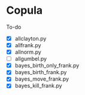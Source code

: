 # Copula

To-do
- [x] allclayton.py
- [x] allfrank.py
- [x] allnorm.py
- [ ] allgumbel.py
- [x] bayes_birth_only_frank.py
- [x] bayes_birth_frank.py
- [x] bayes_move_frank.py
- [x] bayes_kill_frank.py
